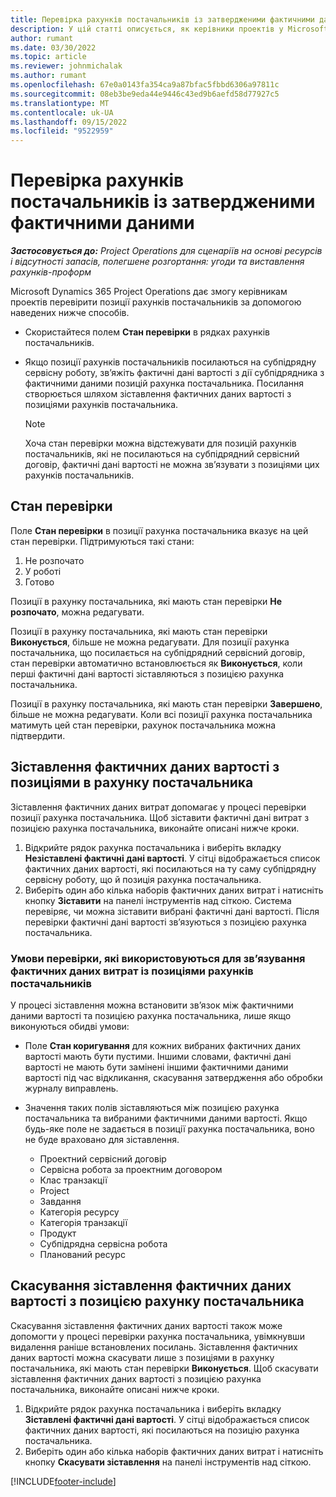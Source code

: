 ```yaml
---
title: Перевірка рахунків постачальників із затвердженими фактичними даними
description: У цій статті описується, як керівники проектів у Microsoft Dynamics 365 Project Operations можуть перевіряти рахунки постачальників із фактичними даними, які були затверджені, коли субпідрядники виконали роботу та записали час, а також витрати та матеріали, використані учасниками робочої групи проекту.
author: rumant
ms.date: 03/30/2022
ms.topic: article
ms.reviewer: johnmichalak
ms.author: rumant
ms.openlocfilehash: 67e0a0143fa354ca9a87bfac5fbbd6306a97811c
ms.sourcegitcommit: 08eb3be9eda44e9446c43ed9b6aefd58d77927c5
ms.translationtype: MT
ms.contentlocale: uk-UA
ms.lasthandoff: 09/15/2022
ms.locfileid: "9522959"
---
```

# <a name="verification-of-vendor-invoices-with-approved-actuals"></a>Перевірка рахунків постачальників із затвердженими фактичними даними

_**Застосовується до:** Project Operations для сценаріїв на основі ресурсів і відсутності запасів, полегшене розгортання: угоди та виставлення рахунків-проформ_

Microsoft Dynamics 365 Project Operations дає змогу керівникам проектів перевірити позиції рахунків постачальників за допомогою наведених нижче способів.

- Скористайтеся полем **Стан перевірки** в рядках рахунків постачальників.
- Якщо позиції рахунків постачальників посилаються на субпідрядну сервісну роботу, зв’яжіть фактичні дані вартості з дії субпідрядника з фактичними даними позицій рахунка постачальника. Посилання створюється шляхом зіставлення фактичних даних вартості з позиціями рахунків постачальника.

    > [!NOTE]
    > Хоча стан перевірки можна відстежувати для позицій рахунків постачальників, які не посилаються на субпідрядний сервісний договір, фактичні дані вартості не можна зв’язувати з позиціями цих рахунків постачальників.

## <a name="verification-status"></a>Стан перевірки

Поле **Стан перевірки** в позиції рахунка постачальника вказує на цей стан перевірки. Підтримуються такі стани:

1. Не розпочато
2. У роботі
3. Готово

Позиції в рахунку постачальника, які мають стан перевірки **Не розпочато**, можна редагувати.

Позиції в рахунку постачальника, які мають стан перевірки **Виконується**, більше не можна редагувати. Для позиції рахунка постачальника, що посилається на субпідрядний сервісний договір, стан перевірки автоматично встановлюється як **Виконується**, коли перші фактичні дані вартості зіставляються з позицією рахунка постачальника.

Позиції в рахунку постачальника, які мають стан перевірки **Завершено**, більше не можна редагувати. Коли всі позиції рахунка постачальника матимуть цей стан перевірки, рахунок постачальника можна підтвердити.

## <a name="match-cost-actuals-to-vendor-invoice-lines"></a>Зіставлення фактичних даних вартості з позиціями в рахунку постачальника

Зіставлення фактичних даних витрат допомагає у процесі перевірки позиції рахунка постачальника. Щоб зіставити фактичні дані витрат з позицією рахунка постачальника, виконайте описані нижче кроки.

1. Відкрийте рядок рахунка постачальника і виберіть вкладку **Незіставлені фактичні дані вартості**. У сітці відображається список фактичних даних вартості, які посилаються на ту саму субпідрядну сервісну роботу, що й позиція рахунка постачальника.
2. Виберіть один або кілька наборів фактичних даних витрат і натисніть кнопку **Зіставити** на панелі інструментів над сіткою. Система перевіряє, чи можна зіставити вибрані фактичні дані вартості. Після перевірки фактичні дані вартості зв’язуються з позицією рахунка постачальника.

### <a name="validation-criteria-that-are-used-to-link-cost-actuals-to-vendor-invoice-lines"></a>Умови перевірки, які використовуються для зв’язування фактичних даних витрат із позиціями рахунків постачальників

У процесі зіставлення можна встановити зв’язок між фактичними даними вартості та позицією рахунка постачальника, лише якщо виконуються обидві умови:

- Поле **Стан коригування** для кожних вибраних фактичних даних вартості мають бути пустими. Іншими словами, фактичні дані вартості не мають бути замінені іншими фактичними даними вартості під час відкликання, скасування затвердження або обробки журналу виправлень.
- Значення таких полів зіставляються між позицією рахунка постачальника та вибраними фактичними даними вартості. Якщо будь-яке поле не задається в позиції рахунка постачальника, воно не буде враховано для зіставлення.

    - Проектний сервісний договір
    - Сервісна робота за проектним договором
    - Клас транзакції
    - Project
    - Завдання
    - Категорія ресурсу
    - Категорія транзакції
    - Продукт
    - Субпідрядна сервісна робота
    - Планований ресурс

## <a name="unmatch-cost-actuals-from-a-vendor-invoice-line"></a>Скасування зіставлення фактичних даних вартості з позицією рахунку постачальника

Скасування зіставлення фактичних даних вартості також може допомогти у процесі перевірки рахунка постачальника, увімкнувши видалення раніше встановлених посилань. Зіставлення фактичних даних вартості можна скасувати лише з позиціями в рахунку постачальника, які мають стан перевірки **Виконується**. Щоб скасувати зіставлення фактичних даних вартості з позицією рахунка постачальника, виконайте описані нижче кроки.

1. Відкрийте рядок рахунка постачальника і виберіть вкладку **Зіставлені фактичні дані вартості**. У сітці відображається список фактичних даних вартості, які посилаються на позицію рахунка постачальника.
2. Виберіть один або кілька наборів фактичних даних витрат і натисніть кнопку **Скасувати зіставлення** на панелі інструментів над сіткою.

[!INCLUDE[footer-include](../../includes/footer-banner.md)]
